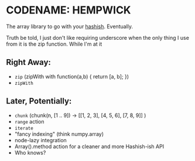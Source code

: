 # CODENAME: HEMPWICK

The array library to go with your [hashish](https://github.com/substack/node-hashish). Eventually.

Truth be told, I just don't like requiring underscore when the only thing I use from it is the zip function. While I'm at it

## Right Away:

* `zip` (zipWith with function(a,b) { return [a, b]; })
* `zipWith`

## Later, Potentially:

* `chunk` (chunk(n, [1 .. 9]) -> [[1, 2, 3], [4, 5, 6], [7, 8, 9]] )
* `range` action
* `iterate`
* "fancy indexing" (think numpy.array)
* node-lazy integration
* Array().method action for a cleaner and more Hashish-ish API
* Who knows?
